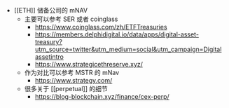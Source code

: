 - [[ETH]] 储备公司的 mNAV
	- 主要可以参考 SER 或者 coinglass
		- https://www.coinglass.com/zh/ETFTreasuries
		- https://members.delphidigital.io/data/apps/digital-asset-treasury?utm_source=twitter&utm_medium=social&utm_campaign=Digitalassetintro
		- https://www.strategicethreserve.xyz/
	- 作为对比可以参考 MSTR 的 mNav
		- https://www.strategy.com/
	- 很多关于 [[perpetual]] 的细节
		- https://blog-blockchain.xyz/finance/cex-perp/